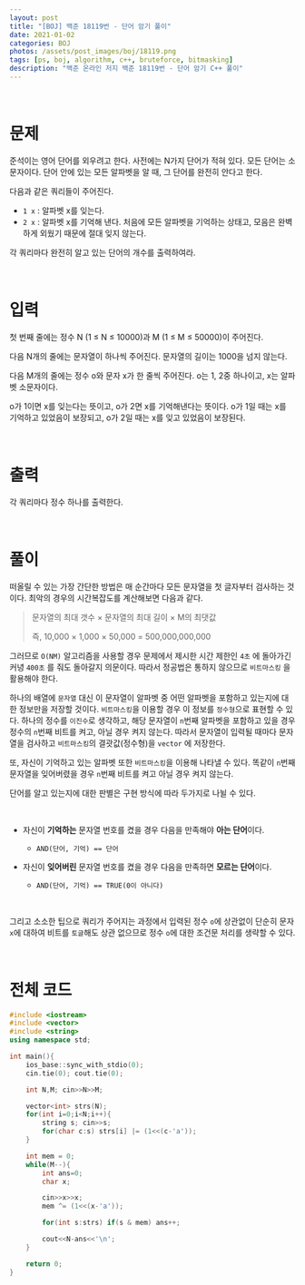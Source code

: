 ```yaml
---
layout: post
title: "[BOJ] 백준 18119번 - 단어 암기 풀이"
date: 2021-01-02
categories: BOJ
photos: /assets/post_images/boj/18119.png
tags: [ps, boj, algorithm, c++, bruteforce, bitmasking]
description: "백준 온라인 저지 백준 18119번 - 단어 암기 C++ 풀이"
---
```


<br>

# 문제

준석이는 영어 단어를 외우려고 한다. 사전에는 N가지 단어가 적혀 있다. 모든 단어는 소문자이다. 단어 안에 있는 모든 알파벳을 알 때, 그 단어를 완전히 안다고 한다.

다음과 같은 쿼리들이 주어진다.

- `1 x` : 알파벳 x를 잊는다.
- `2 x` : 알파벳 x를 기억해 낸다.
  처음에 모든 알파벳을 기억하는 상태고, 모음은 완벽하게 외웠기 때문에 절대 잊지 않는다.

각 쿼리마다 완전히 알고 있는 단어의 개수를 출력하여라.

<br>

# 입력

첫 번째 줄에는 정수 N (1 ≤ N ≤ 10000)과 M (1 ≤ M ≤ 50000)이 주어진다.

다음 N개의 줄에는 문자열이 하나씩 주어진다. 문자열의 길이는 1000을 넘지 않는다.

다음 M개의 줄에는 정수 o와 문자 x가 한 줄씩 주어진다. o는 1, 2중 하나이고, x는 알파벳 소문자이다.

o가 1이면 x를 잊는다는 뜻이고, o가 2면 x를 기억해낸다는 뜻이다. o가 1일 때는 x를 기억하고 있었음이 보장되고, o가 2일 때는 x를 잊고 있었음이 보장된다.

<br>

# 출력

각 쿼리마다 정수 하나를 출력한다.

<br>

# 풀이

떠올릴 수 있는 가장 간단한 방법은 매 순간마다 모든 문자열을 첫 글자부터 검사하는 것이다. 최악의 경우의 시간복잡도를 계산해보면 다음과 같다.

> 문자열의 최대 갯수 × 문자열의 최대 길이 × M의 최댓값
>
> 즉, 10,000 × 1,000 × 50,000 = 500,000,000,000

그러므로 `O(NM)` 알고리즘을 사용할 경우 문제에서 제시한 시간 제한인 `4초` 에 돌아가긴 커녕 `400초` 를 줘도 돌아갈지 의문이다. 따라서 정공법은 통하지 않으므로 `비트마스킹` 을 활용해야 한다.

하나의 배열에 `문자열` 대신 이 문자열이 알파벳 중 어떤 알파벳을 포함하고 있는지에 대한 정보만을 저장할 것이다. `비트마스킹`을 이용할 경우 이 정보를 `정수형`으로 표현할 수 있다. 하나의 정수를 `이진수`로 생각하고, 해당 문자열이 `n`번째 알파벳을 포함하고 있을 경우 정수의 `n`번째 비트를 켜고, 아닐 경우 켜지 않는다. 따라서 문자열이 입력될 때마다 문자열을 검사하고 `비트마스킹`의 결괏값(정수형)을 `vector` 에 저장한다.

또, 자신이 기억하고 있는 알파벳 또한 `비트마스킹`을 이용해 나타낼 수 있다. 똑같이 `n`번째 문자열을 잊어버렸을 경우 `n`번째 비트를 켜고 아닐 경우 켜지 않는다.

단어를 알고 있는지에 대한 판별은 구현 방식에 따라 두가지로 나뉠 수 있다.

<br>

- 자신이 **기억하는** 문자열 번호를 켰을 경우 다음을 만족해야 **아는 단어**이다.

  - `AND(단어, 기억) == 단어`

- 자신이 **잊어버린** 문자열 번호를 켰을 경우 다음을 만족하면 **모르는 단어**이다.
  - `AND(단어, 기억) == TRUE(0이 아니다)`

<br>

그리고 소소한 팁으로 쿼리가 주어지는 과정에서 입력된 정수 `o`에 상관없이 단순히 문자 `x`에 대하여 비트를 `토글`해도 상관 없으므로 정수 `o`에 대한 조건문 처리를 생략할 수 있다.

<br>

# 전체 코드

```c++
#include <iostream>
#include <vector>
#include <string>
using namespace std;

int main(){
    ios_base::sync_with_stdio(0);
    cin.tie(0); cout.tie(0);

    int N,M; cin>>N>>M;

    vector<int> strs(N);
    for(int i=0;i<N;i++){
        string s; cin>>s;
        for(char c:s) strs[i] |= (1<<(c-'a'));
    }

    int mem = 0;
    while(M--){
        int ans=0;
        char x;

        cin>>x>>x;
        mem ^= (1<<(x-'a'));

        for(int s:strs) if(s & mem) ans++;

        cout<<N-ans<<'\n';
    }

    return 0;
}
```
